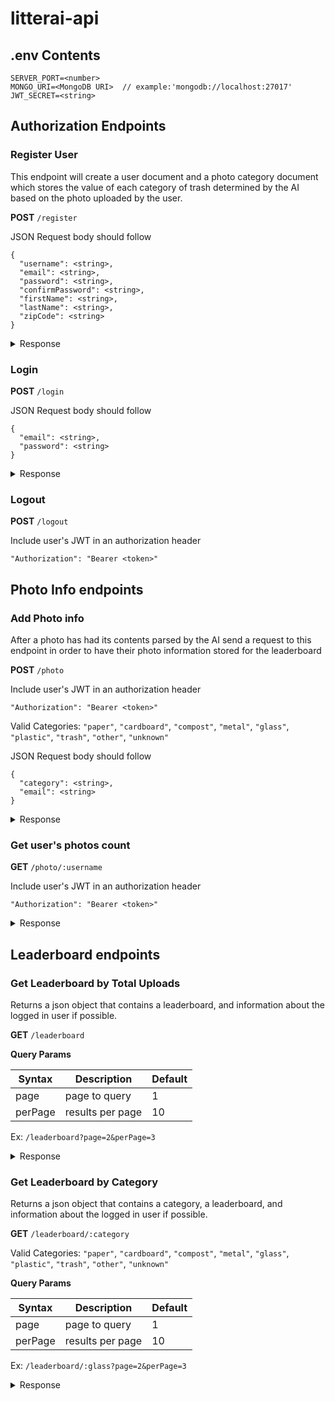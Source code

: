 # litterai-api

## .env Contents

```
SERVER_PORT=<number>
MONGO_URI=<MongoDB URI>  // example:'mongodb://localhost:27017'
JWT_SECRET=<string>

```

## Authorization Endpoints

### Register User

This endpoint will create a user document and a photo category document which
stores the value of each category of trash determined by the AI based on the photo uploaded by the user.

**POST** `/register`

JSON Request body should follow

```
{
  "username": <string>,
  "email": <string>,
  "password": <string>,
  "confirmPassword": <string>,
  "firstName": <string>,
  "lastName": <string>,
  "zipCode": <string>
}
```

<details>
<summary>Response</summary>

```
{
  "user": {
    "userId": <string>,
    "username": <string>,
    "displayUsername": <string>,
    "firstName": <string>,
    "lastName": <string>,
    "zipCode": <string>,
  }
  "token": <string>
}
```

</details>

### Login

**POST** `/login`

JSON Request body should follow

```
{
  "email": <string>,
  "password": <string>
}
```

<details>
<summary>Response</summary>

```
{
  "user": {
    "_id": <string>,
    "username": <string>,
    "displayUsername": <string>,
    "firstName": <string>,
    "lastName": <string>,
    "zipCode": <string>,
  }
  "token": <string>
}
```

</details>

### Logout

**POST** `/logout`

Include user's JWT in an authorization header

```
"Authorization": "Bearer <token>"
```

## Photo Info endpoints

### Add Photo info

After a photo has had its contents parsed by the AI send a request to this endpoint in order to have their photo information stored for the leaderboard

**POST** `/photo`

Include user's JWT in an authorization header

```
"Authorization": "Bearer <token>"
```

Valid Categories: `"paper"`, `"cardboard"`, `"compost"`, `"metal"`, `"glass"`, `"plastic"`, `"trash"`, `"other"`, `"unknown"`

JSON Request body should follow

```
{
  "category": <string>,
  "email": <string>
}
```

<details>
<summary>Response</summary>

```
{
  "username": <string>,
  "category": <string>,
  "categoryUploads": <number>,
  "totalUploads": <number>,
}
```

</details>

### Get user's photos count

**GET** `/photo/:username`

Include user's JWT in an authorization header

```
"Authorization": "Bearer <token>"
```

<details>
<summary>Response</summary>

```
{
    "_id": <string>,
    "userId": <string>,
    "username": <string>,
    "displayUsername": <string>,
    "pictureData": {
        "paper": <number>,
        "cardboard": <number>,
        "compost": <number>,
        "metal": <number>,
        "glass": <number>,
        "plastic": <number>,
        "trash": <number>,
        "other": <number>,
        "unknown": <number>,
    },
    "totalUploads": <number>
}
```

</details>

## Leaderboard endpoints

### Get Leaderboard by Total Uploads

Returns a json object that contains a leaderboard, and information about the logged in user if possible.

**GET** `/leaderboard`

**Query Params**

| Syntax  | Description      | Default |
| ------- | ---------------- | ------- |
| page    | page to query    | 1       |
| perPage | results per page | 10      |

Ex: `/leaderboard?page=2&perPage=3`

<details>
<summary>Response</summary>

When `userRank` is `null` a user is not logged in

When `userRank` is `-1` the logged in user has not uploaded a photo of selected category

```
{
    "category": <string>,
    "totalEntries": <number>,
    "username": <string>,
    "userRank": <number>,
    "userItemCount": <number>
    "leaderboard": [
        {
            "username": <string>,
            "itemCount": <number>
            "rank": <number>
        }
        // ...
    ]
}
```

</details>

### Get Leaderboard by Category

Returns a json object that contains a category, a leaderboard, and information about the logged in user if possible.

**GET** `/leaderboard/:category`

Valid Categories: `"paper"`, `"cardboard"`, `"compost"`, `"metal"`, `"glass"`, `"plastic"`, `"trash"`, `"other"`, `"unknown"`

**Query Params**

| Syntax  | Description      | Default |
| ------- | ---------------- | ------- |
| page    | page to query    | 1       |
| perPage | results per page | 10      |

Ex: `/leaderboard/:glass?page=2&perPage=3`

<details>
<summary>Response</summary>

When `userRank` is `null` a user is not logged in

When `userRank` is `-1` the logged in user has not uploaded a photo of selected category

```
{
    "category": <string>,
    "totalEntries": <number>,
    "username": <string>,
    "userRank": <number>,
    "userItemCount": <number>
    "leaderboard": [
        {
            "username": <string>,
            "itemCount": <number>
            "rank": <number>
        }
        // ...
    ]
}
```

</details>
